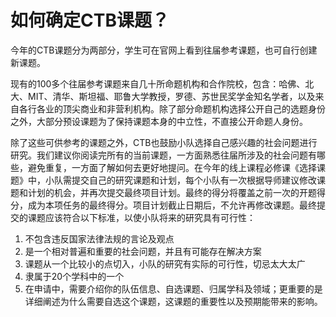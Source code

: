 # 如何确定CTB课题？

今年的CTB课题分为两部分，学生可在官网上看到往届参考课题，也可自行创建新课题。

现有的100多个往届参考课题来自几十所命题机构和合作院校，包含：哈佛、北大、MIT、清华、斯坦福、耶鲁大学教授，罗德、苏世民奖学金知名学者，以及来自各行各业的顶尖商业和非营利机构。除了部分命题机构选择公开自己的选题身份之外，大部分预设课题为了保持课题本身的中立性，不直接公开命题人身份。

除了这些可供参考的课题之外，CTB也鼓励小队选择自己感兴趣的社会问题进行研究。我们建议你阅读完所有的当前课题，一方面熟悉往届所涉及的社会问题有哪些，避免重复，一方面了解如何去更好地提问。在今年的线上课程必修课《选择课题》中，小队需提交自己的研究课题和计划，每个小队有一次根据导师建议修改课题和计划的机会，并再次提交最终项目计划。最终的得分将覆盖之前一次的开题得分，成为本项任务的最终得分。项目计划截止日期后，不允许再修改课题。最终提交的课题应该符合以下标准，以使小队将来的研究具有可行性：

1. 不包含违反国家法律法规的言论及观点
2. 是一个相对普遍和重要的社会问题，并且有可能存在解决方案
3. 课题从一个比较小的点切入，小队的研究有实际的可行性，切忌太大太广
4. 隶属于20个学科中的一个
5. 在申请中，需要介绍你的队伍信息、自选课题、归属学科及领域；更重要的是详细阐述为什么需要自选这个课题，这课题的重要性以及预期能带来的影响。

